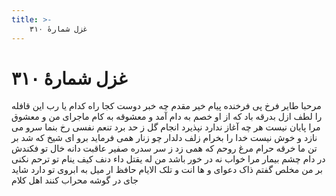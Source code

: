```yaml
---
title: >-
    غزل شمارهٔ ۳۱۰
---
```

# غزل شمارهٔ ۳۱۰

مرحبا طایر فرخ پی فرخنده پیام
خیر مقدم چه خبر دوست کجا راه کدام
یا رب این قافله را لطف ازل بدرقه باد
که از او خصم به دام آمد و معشوقه به کام
ماجرای من و معشوق مرا پایان نیست
هر چه آغاز ندارد نپذیرد انجام
گل ز حد برد تنعم نفسی رخ بنما
سرو می نازد و خوش نیست خدا را بخرام
زلف دلدار چو زنار همی فرماید
برو ای شیخ که شد بر تن ما خرقه حرام
مرغ روحم که همی زد ز سر سدره صفیر
عاقبت دانه خال تو فکندش در دام
چشم بیمار مرا خواب نه در خور باشد
من له یقتل داء دنف کیف ینام
تو ترحم نکنی بر من مخلص گفتم
ذاک دعوای و ها انت و تلک الایام
حافظ ار میل به ابروی تو دارد شاید
جای در گوشه محراب کنند اهل کلام
